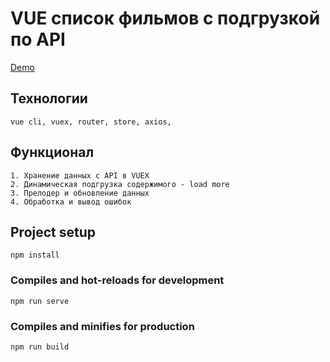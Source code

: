 # VUE список фильмов с подгрузкой по API

[Demo](http://natalia-malnova.ru/vue-notify/)


## Технологии

    vue cli, vuex, router, store, axios, 

## Функционал

    1. Хранение данных с API в VUEX
    2. Динамическая подгрузка содержимого - load more
    3. Прелодер и обновление данных
    4. Обработка и вывод ошибок


## Project setup
```
npm install
```

### Compiles and hot-reloads for development
```
npm run serve
```

### Compiles and minifies for production
```
npm run build
```

